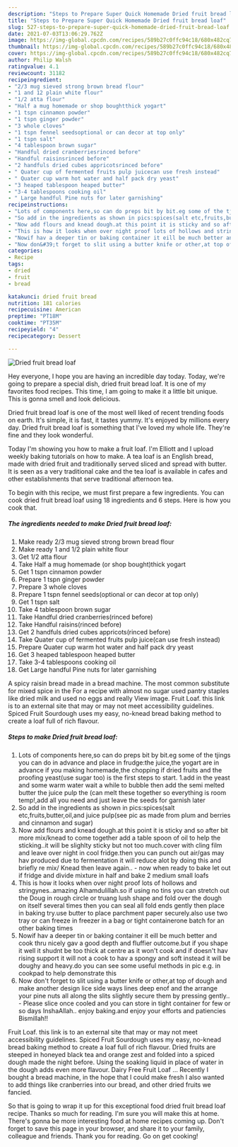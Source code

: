 ```yaml
---
description: "Steps to Prepare Super Quick Homemade Dried fruit bread loaf"
title: "Steps to Prepare Super Quick Homemade Dried fruit bread loaf"
slug: 527-steps-to-prepare-super-quick-homemade-dried-fruit-bread-loaf
date: 2021-07-03T13:06:29.762Z
image: https://img-global.cpcdn.com/recipes/589b27c0ffc94c18/680x482cq70/dried-fruit-bread-loaf-recipe-main-photo.jpg
thumbnail: https://img-global.cpcdn.com/recipes/589b27c0ffc94c18/680x482cq70/dried-fruit-bread-loaf-recipe-main-photo.jpg
cover: https://img-global.cpcdn.com/recipes/589b27c0ffc94c18/680x482cq70/dried-fruit-bread-loaf-recipe-main-photo.jpg
author: Philip Walsh
ratingvalue: 4.1
reviewcount: 31182
recipeingredient:
- "2/3 mug sieved strong brown bread flour"
- "1 and 12 plain white flour"
- "1/2 atta flour"
- "Half a mug homemade or shop boughtthick yogart"
- "1 tspn cinnamon powder"
- "1 tspn ginger powder"
- "3 whole cloves"
- "1 tspn fennel seedsoptional or can decor at top only"
- "1 tspn salt"
- "4 tablespoon brown sugar"
- "Handful dried cranberriesrinced before"
- "Handful raisinsrinced before"
- "2 handfuls dried cubes appricotsrinced before"
- " Quater cup of fermented fruits pulp juicecan use fresh instead"
- " Quater cup warm hot water and half pack dry yeast"
- "3 heaped tablespoon heaped butter"
- "3-4 tablespoons cooking oil"
- " Large handful Pine nuts for later garnishing"
recipeinstructions:
- "Lots of components here,so can do preps bit by bit.eg some of the tjings you can do in advance and place in frudge:the juice,the yogart are in advance if you making homemade,the chopping if dried fruits and the proofing yeast(use sugar too) is the first steps to start. 1.add in the yeast and some warm water wait a while to bubble then add the semi melted butter the juice pulp the (can melt these together so everything is room temp!,add all you need and just leave the seeds for garnish later"
- "So add in the ingredients as shown in pics:spices(salt etc,fruits,butter,oil,and juice pulp(see pic as made from plum and berries and cinnamon and sugar)"
- "Now add flours and knead dough.at this point it is sticky and so after bit more mix/knead to come together add a table spoon of oil to help the sticking..it will be slighlty sticky but not too much.cover with cling film and leave over night in cool fridge.then you can punch out air/gas may hav produced due to fermentation it will reduce alot by doing this and briefly re mix/ Knead then leave again.. now when ready to bake let out if fridge and divide mixture in half and bake 2 medium small loafs"
- "This is how it looks when over night proof lots of hollows and stringynes..amazing Alhamdulillah.so if using no tins you can stretch out the Doug in rough circle or truang lush shape and fold over the dough on itself several times then you can seal all fold ends gently then place in baking try.use butter to place parchment paper securely.also use two tray or can freeze in freezer in a bag or tight containerone batch for an other baking times"
- "Nowif hav a deeper tin or baking container it eill be much better and cook thru nicely gav a good depth and fluffier outcome.but if you shape it well it shudnt be too thick at centre as it won&#39;t cook and if doesn&#39;t hav rising support it will not a cook to hav a spongy and soft instead it will be doughy and heavy.do you can see some useful methods in pic e.g. in cookpad to help demonstrate this"
- "Now don&#39;t forget to slit using a butter knife or other,at top of dough and make another design lice side ways lines deep enof and the arrange your pine nuts all along the slits slightly secure them by pressing gently.. Please slice once cooled and you can store in tight container for few or so days InshaAllah.. enjoy baking.and enjoy your efforts and patiencies Bismillah!!"
categories:
- Recipe
tags:
- dried
- fruit
- bread

katakunci: dried fruit bread 
nutrition: 181 calories
recipecuisine: American
preptime: "PT18M"
cooktime: "PT35M"
recipeyield: "4"
recipecategory: Dessert

---
```



![Dried fruit bread loaf](https://img-global.cpcdn.com/recipes/589b27c0ffc94c18/680x482cq70/dried-fruit-bread-loaf-recipe-main-photo.jpg)

Hey everyone, I hope you are having an incredible day today. Today, we're going to prepare a special dish, dried fruit bread loaf. It is one of my favorites food recipes. This time, I am going to make it a little bit unique. This is gonna smell and look delicious.

Dried fruit bread loaf is one of the most well liked of recent trending foods on earth. It's simple, it is fast, it tastes yummy. It's enjoyed by millions every day. Dried fruit bread loaf is something that I've loved my whole life. They're fine and they look wonderful.

Today I&#39;m showing you how to make a fruit loaf. I&#39;m Elliott and I upload weekly baking tutorials on how to make. A tea loaf is an English bread, made with dried fruit and traditionally served sliced and spread with butter. It is seen as a very traditional cake and the tea loaf is available in cafes and other establishments that serve traditional afternoon tea.


To begin with this recipe, we must first prepare a few ingredients. You can cook dried fruit bread loaf using 18 ingredients and 6 steps. Here is how you cook that.

<!--inarticleads1-->

##### The ingredients needed to make Dried fruit bread loaf:

1. Make ready 2/3 mug sieved strong brown bread flour
1. Make ready 1 and 1/2 plain white flour
1. Get 1/2 atta flour
1. Take Half a mug homemade (or shop bought)thick yogart
1. Get 1 tspn cinnamon powder
1. Prepare 1 tspn ginger powder
1. Prepare 3 whole cloves
1. Prepare 1 tspn fennel seeds(optional or can decor at top only)
1. Get 1 tspn salt
1. Take 4 tablespoon brown sugar
1. Take Handful dried cranberries(rinced before)
1. Take Handful raisins(rinced before)
1. Get 2 handfuls dried cubes appricots(rinced before)
1. Take  Quater cup of fermented fruits pulp juice(can use fresh instead)
1. Prepare  Quater cup warm hot water and half pack dry yeast
1. Get 3 heaped tablespoon heaped butter
1. Take 3-4 tablespoons cooking oil
1. Get  Large handful Pine nuts for later garnishing


A spicy raisin bread made in a bread machine. The most common substitute for mixed spice in the For a recipe with almost no sugar used pantry staples like dried milk and used no eggs and really View image. Fruit Loaf. this link is to an external site that may or may not meet accessibility guidelines. Spiced Fruit Sourdough uses my easy, no-knead bread baking method to create a loaf full of rich flavour. 

<!--inarticleads2-->

##### Steps to make Dried fruit bread loaf:

1. Lots of components here,so can do preps bit by bit.eg some of the tjings you can do in advance and place in frudge:the juice,the yogart are in advance if you making homemade,the chopping if dried fruits and the proofing yeast(use sugar too) is the first steps to start. 1.add in the yeast and some warm water wait a while to bubble then add the semi melted butter the juice pulp the (can melt these together so everything is room temp!,add all you need and just leave the seeds for garnish later
1. So add in the ingredients as shown in pics:spices(salt etc,fruits,butter,oil,and juice pulp(see pic as made from plum and berries and cinnamon and sugar)
1. Now add flours and knead dough.at this point it is sticky and so after bit more mix/knead to come together add a table spoon of oil to help the sticking..it will be slighlty sticky but not too much.cover with cling film and leave over night in cool fridge.then you can punch out air/gas may hav produced due to fermentation it will reduce alot by doing this and briefly re mix/ Knead then leave again.. - now when ready to bake let out if fridge and divide mixture in half and bake 2 medium small loafs
1. This is how it looks when over night proof lots of hollows and stringynes..amazing Alhamdulillah.so if using no tins you can stretch out the Doug in rough circle or truang lush shape and fold over the dough on itself several times then you can seal all fold ends gently then place in baking try.use butter to place parchment paper securely.also use two tray or can freeze in freezer in a bag or tight containerone batch for an other baking times
1. Nowif hav a deeper tin or baking container it eill be much better and cook thru nicely gav a good depth and fluffier outcome.but if you shape it well it shudnt be too thick at centre as it won&#39;t cook and if doesn&#39;t hav rising support it will not a cook to hav a spongy and soft instead it will be doughy and heavy.do you can see some useful methods in pic e.g. in cookpad to help demonstrate this
1. Now don&#39;t forget to slit using a butter knife or other,at top of dough and make another design lice side ways lines deep enof and the arrange your pine nuts all along the slits slightly secure them by pressing gently.. - Please slice once cooled and you can store in tight container for few or so days InshaAllah.. enjoy baking.and enjoy your efforts and patiencies Bismillah!!


Fruit Loaf. this link is to an external site that may or may not meet accessibility guidelines. Spiced Fruit Sourdough uses my easy, no-knead bread baking method to create a loaf full of rich flavour. Dried fruits are steeped in honeyed black tea and orange zest and folded into a spiced dough made the night before. Using the soaking liquid in place of water in the dough adds even more flavour. Dairy Free Fruit Loaf … Recently I bought a bread machine, in the hope that I could make fresh I also wanted to add things like cranberries into our bread, and other dried fruits we fancied. 

So that is going to wrap it up for this exceptional food dried fruit bread loaf recipe. Thanks so much for reading. I'm sure you will make this at home. There's gonna be more interesting food at home recipes coming up. Don't forget to save this page in your browser, and share it to your family, colleague and friends. Thank you for reading. Go on get cooking!
